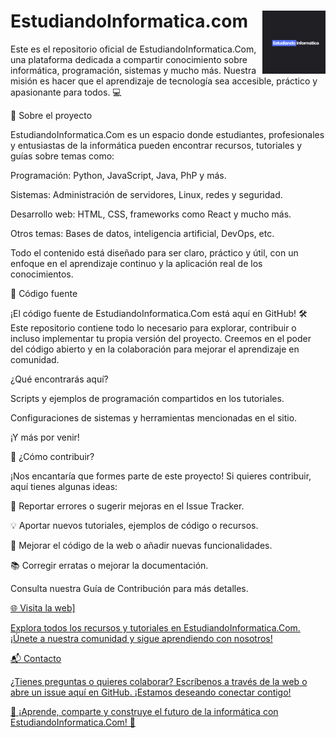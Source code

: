
# EstudiandoInformatica.com <img src="./Logo.png" width=20% align=right>

Este es el repositorio oficial de EstudiandoInformatica.Com, una plataforma dedicada a compartir conocimiento sobre informática, programación, sistemas y mucho más. Nuestra misión es hacer que el aprendizaje de tecnología sea accesible, práctico y apasionante para todos. 💻

📖 Sobre el proyecto

EstudiandoInformatica.Com es un espacio donde estudiantes, profesionales y entusiastas de la informática pueden encontrar recursos, tutoriales y guías sobre temas como:

Programación: Python, JavaScript, Java, PhP y más.

Sistemas: Administración de servidores, Linux, redes y seguridad.

Desarrollo web: HTML, CSS, frameworks como React y mucho más.

Otros temas: Bases de datos, inteligencia artificial, DevOps, etc.

Todo el contenido está diseñado para ser claro, práctico y útil, con un enfoque en el aprendizaje continuo y la aplicación real de los conocimientos.

💾 Código fuente

¡El código fuente de EstudiandoInformatica.Com está aquí en GitHub! 🛠️
Este repositorio contiene todo lo necesario para explorar, contribuir o incluso implementar tu propia versión del proyecto. Creemos en el poder del código abierto y en la colaboración para mejorar el aprendizaje en comunidad.

¿Qué encontrarás aquí?

Scripts y ejemplos de programación compartidos en los tutoriales.

Configuraciones de sistemas y herramientas mencionadas en el sitio.

¡Y más por venir!

🤝 ¿Cómo contribuir?

¡Nos encantaría que formes parte de este proyecto! Si quieres contribuir, aquí tienes algunas ideas:

🐛 Reportar errores o sugerir mejoras en el Issue Tracker.

💡 Aportar nuevos tutoriales, ejemplos de código o recursos.

🔧 Mejorar el código de la web o añadir nuevas funcionalidades.

📚 Corregir erratas o mejorar la documentación.

Consulta nuestra Guía de Contribución para más detalles.

<a href="https://estudiandoinformatica.com" target="_blank">🌐 Visita la web]

Explora todos los recursos y tutoriales en EstudiandoInformatica.Com. ¡Únete a nuestra comunidad y sigue aprendiendo con nosotros!

📬 Contacto

¿Tienes preguntas o quieres colaborar? Escríbenos a través de la web o abre un issue aquí en GitHub. ¡Estamos deseando conectar contigo!



🌟 ¡Aprende, comparte y construye el futuro de la informática con EstudiandoInformatica.Com! 🌟


<!--
**EstudiandoInformatica/EstudiandoInformatica** is a ✨ _special_ ✨ repository because its `README.md` (this file) appears on your GitHub profile.

Here are some ideas to get you started:

- 🔭 I’m currently working on ...
- 🌱 I’m currently learning ...
- 👯 I’m looking to collaborate on ...
- 🤔 I’m looking for help with ...
- 💬 Ask me about ...
- 📫 How to reach me: ...
- 😄 Pronouns: ...
- ⚡ Fun fact: ...
-->
